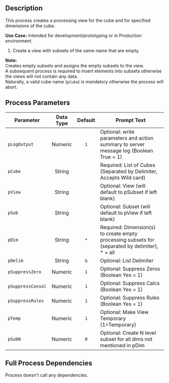 ## Description
   
 This process creates a processing view for the cube and for specified dimensions of the cube.  
     
**Use Case:**    Intended for development/prototyping or in Production environment.  
 1. Create a view with subsets of the same name that are empty.  
     
**Note:**     
 Creates empty subsets and assigns the empty subsets to the view.  
 A subsequent process is required to insert elements into subsets otherwise the views will not contain any data.  
 Naturally, a valid cube name (`pCube`) is mandatory otherwise the process will abort.  
## Process Parameters
  
|Parameter|Data Type|Default|Prompt Text|
  |---|:-:|:-:|---|
  |`pLogOutput`|Numeric|`1`|Optional: write parameters and action summary to server message log (Boolean True = 1)|
  |`pCube`|String||Required: List of Cubes (Separated by Delimiter, Accepts Wild card)|
  |`pView`|String||Optional: View (will default to pSubset if left blank)|
  |`pSub`|String||Optional: Subset (will default to pView if left blank)|
  |`pDim`|String|`*`|Required: Dimension(s) to create empty processing subsets for (separated by delimiter), * = all|
  |`pDelim`|String|`&`|Optional: List Delimiter|
  |`pSuppressZero`|Numeric|`1`|Optional: Suppress Zeros (Boolean Yes = 1)|
  |`pSuppressConsol`|Numeric|`1`|Optional: Suppress Calcs (Boolean Yes = 1)|
  |`pSuppressRules`|Numeric|`1`|Optional: Suppress Rules (Boolean Yes = 1)|
  |`pTemp`|Numeric|`1`|Optional: Make View Temporary (1=Temporary)|
  |`pSubN`|Numeric|`0`|Optional: Create N level subset for all dims not mentioned in pDim|
  ## Full Process Dependencies
Process doesn't call any dependencies.  
